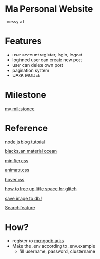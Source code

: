 # Ma Personal Website

     messy af

# Features
- user account register, login, logout
- loginned user can create new post
- user can delete own post
- pagination system
- DARK MODEE

# Milestone
[my milestonee](https://github.com/EriecTanijaya/personal-website/blob/master/todo.md)

# Reference

[node js blog tutorial](https://vegibit.com/node-js-blog-tutorial/)

[blacksuan material ocean](https://blacksuan19.me/material-ocean)

[minifier css](https://cssminifier.com/)

[animate.css](https://github.com/daneden/animate.css)

[hover.css](https://ianlunn.github.io/Hover/)

[how to free up little space for glitch](https://support.glitch.com/t/running-out-of-disk-space/3009)

[save image to db!!](https://stackoverflow.com/questions/29780733/store-an-image-in-mongodb-using-node-js-express-and-mongoose)

[Search feature](https://www.compose.com/articles/full-text-search-with-mongodb-and-node-js/)

# How?
- register to [mongodb atlas](https://www.mongodb.com/cloud/atlas)
- Make the .env according to .env.example
  - fill username, password, clustername



